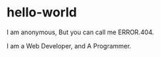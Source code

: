 # hello-world
I am anonymous, But you can call me ERROR.404.

I am a Web Developer, and A Programmer.
